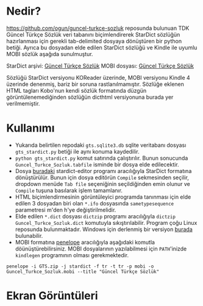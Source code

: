 # Nedir?
https://github.com/ogun/guncel-turkce-sozluk reposunda bulunuan TDK Güncel Türkçe Sözlük veri tabanını biçimlendirerek StarDict sözlüğün hazırlanması için gerekli tab-delimited dosyaya dönüştüren bir python betiği. Ayrıca bu dosyadan elde edilen StarDict sözlüğü ve Kindle ile uyumlu MOBI sözlük aşağıda sunulmuştur.

StarDict arşivi: [Güncel Türkçe Sözlük](dicts/GTS.zip)
MOBI dosyası: [Güncel Türkçe Sözlük](dicts/Guncel_Turkce_Sozluk.mobi)

Sözlüğü StarDict versiyonu KOReader üzerinde, MOBI versiyonu Kindle 4 üzerinde denenmiş, bariz bir soruna rastlanılmamıştır. Sözlüğe eklenen HTML tagları Kobo'nun kendi sözlük formatında düzgün görüntülenemediğinden sözlüğün dicthtml versiyonuna burada yer verilmemiştir.

# Kullanımı

- Yukarıda belirtilen repodaki `gts.sqlite3.db` sqlite veritabanı dosyası `gts_stardict.py` betiği ile aynı konuma kaydedilir.
- `python gts_stardict.py` komut satırında çalıştırılır. Bunun sonucunda `Guncel_Turkce_Sozluk.tabfile` isminde bir dosya elde edilecektir.
- Dosya [buradaki](https://code.google.com/archive/p/stardict-3/downloads) stardict-editor programı aracılığıyla StarDict formatına dönüştürülür. Bunun için dosya editörün `Compile` sekmesinden seçilir, dropdown menüde `Tab file` seçeniğinin seçildiğinden emin olunur ve `Compile` tuşuna basılarak işlem tamamlanır.
- HTML biçimlendirmesinin görüntüleyici programda tanınması için elde edilen 3 dosyadan biri olan `*.ifo` dosyasında `sametypesequence` parametresi m'den h'ye değiştirilmelidir.
- Elde edilen `*.dict` dosyası `dictzip` programı aracılığıyla `dictzip Guncel_Turkce_Sozluk.dict` komutuyla sıkıştırılabilir. Program çoğu Linux reposunda bulunmaktadır. Windows için derlenmiş bir versiyon [burada](https://github.com/Tvangeste/dictzip-win32) bulunabilir.
- MOBI formatına [penelope](https://github.com/pettarin/penelope) aracılığıyla aşağıdaki komutla döünüştürebilirsiniz. MOBI dosyalarının yazılabilmesi için `PATH`'inizde `kindlegen` programının olması gerekmektedir.

```
penelope -i GTS.zip -j stardict -f tr -t tr -p mobi -o Guncel_Turkce_Sozluk.mobi --title "Güncel Türkçe Sözlük"
```

# Ekran Görüntüleri
<a href=""></a>